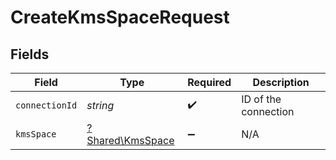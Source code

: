 # CreateKmsSpaceRequest


## Fields

| Field                                               | Type                                                | Required                                            | Description                                         |
| --------------------------------------------------- | --------------------------------------------------- | --------------------------------------------------- | --------------------------------------------------- |
| `connectionId`                                      | *string*                                            | :heavy_check_mark:                                  | ID of the connection                                |
| `kmsSpace`                                          | [?Shared\KmsSpace](../../Models/Shared/KmsSpace.md) | :heavy_minus_sign:                                  | N/A                                                 |